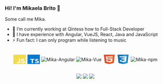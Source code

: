 ### Hi! I'm Mikaela Brito 👋 
Some call me Mika.
 
- 🔭 I’m currently working at Qintess how to Full-Stack Developer
- 🌱 I have experience with Angular, VueJS, React, Java and JavaScript
- ⚡ Fun fact: I can only program while listening to music

<div style="display: inline_block" align="center"><br>
  <img align="center" alt="Mika-Js" height="30" width="40" src="https://raw.githubusercontent.com/devicons/devicon/master/icons/javascript/javascript-plain.svg">
  <img align="center" alt="Mika-Ts" height="30" width="40" src="https://raw.githubusercontent.com/devicons/devicon/master/icons/typescript/typescript-plain.svg">
  <img align="center" alt="Mika-Angular" height="30" width="40" src="https://user-images.githubusercontent.com/57332512/176021302-54356119-8975-4d37-b328-1d703c78126f.svg">
  <img align="center" alt="Mika-Vue" height="30" width="40" src="https://user-images.githubusercontent.com/57332512/176021468-f1a4accc-cd8e-49bf-8221-12d769b1bec6.svg">
  <img align="center" alt="Mika-HTML" height="30" width="40" src="https://raw.githubusercontent.com/devicons/devicon/master/icons/html5/html5-original.svg">
  <img align="center" alt="Mika-CSS" height="30" width="40" src="https://raw.githubusercontent.com/devicons/devicon/master/icons/css3/css3-original.svg">
  <img align="center" alt="Mika-npm" height="30" width="=40" src="https://cdn.jsdelivr.net/gh/devicons/devicon/icons/npm/npm-original-wordmark.svg">
</div>

  ##

<div align="center"> 
  <a href="https://www.instagram.com/amikaelabrito" target="_blank"><img src="https://img.shields.io/badge/-Instagram-%23E4405F?style=for-the-badge&logo=instagram&logoColor=white" target="_blank"></a>
  <a href = "mailto:brito.mikaela36@gmail.com"><img src="https://img.shields.io/badge/-Gmail-%23333?style=for-the-badge&logo=gmail&logoColor=white" target="_blank"></a>
  <a href="https://www.linkedin.com/in/mikaela-brito" target="_blank"><img src="https://img.shields.io/badge/-LinkedIn-%230077B5?style=for-the-badge&logo=linkedin&logoColor=white" target="_blank"></a> 
 
</div>
